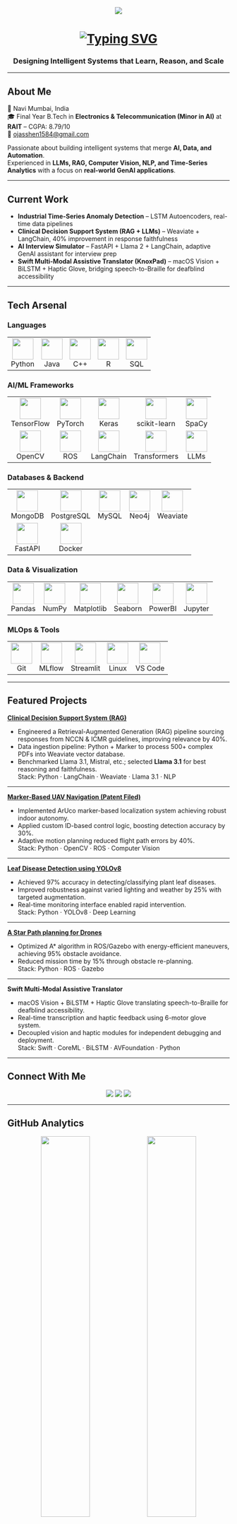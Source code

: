 <!-- ========================================================= -->
<!--         Ojas Vinay Shenwai | AI Engineer Portfolio       -->
<!-- ========================================================= -->

<!-- Header Banner -->
<p align="center">
  <img src="https://capsule-render.vercel.app/api?type=rect&color=0:00C6FF,100:0A0A0A&height=80&text=Ojas%20Vinay%20Shenwai&fontAlign=50&fontAlignY=50&fontSize=30&fontColor=ffffff&animation=fadeIn" />
</p>

<h1 align="center">
  <a href="https://github.com/Ojas1584" target="_blank">
    <img src="https://readme-typing-svg.herokuapp.com?font=Fira+Code&size=28&pause=1000&color=00C6FF&center=true&vCenter=true&width=850&lines=AI+Engineer+|+Data+Scientist+|+GenAI+Practitioner" alt="Typing SVG" />
  </a>
</h1>


<h3 align="center">Designing Intelligent Systems that Learn, Reason, and Scale</h3>

---

## About Me

📍 Navi Mumbai, India  
🎓 Final Year B.Tech in **Electronics & Telecommunication (Minor in AI)** at **RAIT** – CGPA: 8.79/10  
📧 [ojasshen1584@gmail.com](mailto:ojasshen1584@gmail.com)  

Passionate about building intelligent systems that merge **AI, Data, and Automation**.  
Experienced in **LLMs, RAG, Computer Vision, NLP, and Time-Series Analytics** with a focus on **real-world GenAI applications**.

---

## Current Work

- **Industrial Time-Series Anomaly Detection** – LSTM Autoencoders, real-time data pipelines  
- **Clinical Decision Support System (RAG + LLMs)** – Weaviate + LangChain, 40% improvement in response faithfulness  
- **AI Interview Simulator** – FastAPI + Llama 2 + LangChain, adaptive GenAI assistant for interview prep  
- **Swift Multi-Modal Assistive Translator (KnoxPad)** – macOS Vision + BiLSTM + Haptic Glove, bridging speech-to-Braille for deafblind accessibility  

---

## Tech Arsenal

### Languages
<table align="center">
<tr>
<td align="center"><img src="https://skillicons.dev/icons?i=python" width="48"/><br>Python</td>
<td align="center"><img src="https://skillicons.dev/icons?i=java" width="48"/><br>Java</td>
<td align="center"><img src="https://skillicons.dev/icons?i=cpp" width="48"/><br>C++</td>
<td align="center"><img src="https://skillicons.dev/icons?i=r" width="48"/><br>R</td>
<td align="center"><img src="https://skillicons.dev/icons?i=sql" width="48"/><br>SQL</td>
</tr>
</table>

### AI/ML Frameworks
<table align="center">
<tr>
<td align="center"><img src="https://skillicons.dev/icons?i=tensorflow" width="48"/><br>TensorFlow</td>
<td align="center"><img src="https://skillicons.dev/icons?i=pytorch" width="48"/><br>PyTorch</td>
<td align="center"><img src="https://skillicons.dev/icons?i=keras" width="48"/><br>Keras</td>
<td align="center"><img src="https://skillicons.dev/icons?i=scikitlearn" width="48"/><br>scikit-learn</td>
<td align="center"><img src="https://skillicons.dev/icons?i=spacy" width="48"/><br>SpaCy</td>
</tr>
<tr>
<td align="center"><img src="https://skillicons.dev/icons?i=opencv" width="48"/><br>OpenCV</td>
<td align="center"><img src="https://skillicons.dev/icons?i=ros" width="48"/><br>ROS</td>
<td align="center"><img src="https://skillicons.dev/icons?i=langchain" width="48"/><br>LangChain</td>
<td align="center"><img src="https://skillicons.dev/icons?i=transformers" width="48"/><br>Transformers</td>
<td align="center"><img src="https://skillicons.dev/icons?i=llama" width="48"/><br>LLMs</td>
</tr>
</table>

### Databases & Backend
<table align="center">
<tr>
<td align="center"><img src="https://skillicons.dev/icons?i=mongodb" width="48"/><br>MongoDB</td>
<td align="center"><img src="https://skillicons.dev/icons?i=postgres" width="48"/><br>PostgreSQL</td>
<td align="center"><img src="https://skillicons.dev/icons?i=mysql" width="48"/><br>MySQL</td>
<td align="center"><img src="https://skillicons.dev/icons?i=neo4j" width="48"/><br>Neo4j</td>
<td align="center"><img src="https://skillicons.dev/icons?i=weaviate" width="48"/><br>Weaviate</td>
</tr>
<tr>
<td align="center"><img src="https://skillicons.dev/icons?i=fastapi" width="48"/><br>FastAPI</td>
<td align="center"><img src="https://skillicons.dev/icons?i=docker" width="48"/><br>Docker</td>
</tr>
</table>

### Data & Visualization
<table align="center">
<tr>
<td align="center"><img src="https://skillicons.dev/icons?i=pandas" width="48"/><br>Pandas</td>
<td align="center"><img src="https://skillicons.dev/icons?i=numpy" width="48"/><br>NumPy</td>
<td align="center"><img src="https://skillicons.dev/icons?i=matplotlib" width="48"/><br>Matplotlib</td>
<td align="center"><img src="https://skillicons.dev/icons?i=seaborn" width="48"/><br>Seaborn</td>
<td align="center"><img src="https://skillicons.dev/icons?i=powerbi" width="48"/><br>PowerBI</td>
<td align="center"><img src="https://skillicons.dev/icons?i=jupyter" width="48"/><br>Jupyter</td>
</tr>
</table>

### MLOps & Tools
<table align="center">
<tr>
<td align="center"><img src="https://skillicons.dev/icons?i=git" width="48"/><br>Git</td>
<td align="center"><img src="https://skillicons.dev/icons?i=mlflow" width="48"/><br>MLflow</td>
<td align="center"><img src="https://skillicons.dev/icons?i=streamlit" width="48"/><br>Streamlit</td>
<td align="center"><img src="https://skillicons.dev/icons?i=linux" width="48"/><br>Linux</td>
<td align="center"><img src="https://skillicons.dev/icons?i=vscode" width="48"/><br>VS Code</td>
</tr>
</table>

---

## Featured Projects

**<a href="https://github.com/Ojas1584/Clinical_Decision_Support_RAG">Clinical Decision Support System (RAG)</a>**  
- Engineered a Retrieval-Augmented Generation (RAG) pipeline sourcing responses from NCCN & ICMR guidelines, improving relevance by 40%.  
- Data ingestion pipeline: Python + Marker to process 500+ complex PDFs into Weaviate vector database.  
- Benchmarked Llama 3.1, Mistral, etc.; selected **Llama 3.1** for best reasoning and faithfulness.  
Stack: Python · LangChain · Weaviate · Llama 3.1 · NLP

---

**<a href="https://github.com/Ojas1584/ArucoMarkerDetectionDrone">Marker-Based UAV Navigation (Patent Filed)</a>**  
- Implemented ArUco marker-based localization system achieving robust indoor autonomy.  
- Applied custom ID-based control logic, boosting detection accuracy by 30%.  
- Adaptive motion planning reduced flight path errors by 40%.  
Stack: Python · OpenCV · ROS · Computer Vision

---

**<a href="https://github.com/Ojas1584/Leaf-Disease-Detection-YOLOv8-">Leaf Disease Detection using YOLOv8</a>**  
- Achieved 97% accuracy in detecting/classifying plant leaf diseases.  
- Improved robustness against varied lighting and weather by 25% with targeted augmentation.  
- Real-time monitoring interface enabled rapid intervention.  
Stack: Python · YOLOv8 · Deep Learning

---

**<a href="https://github.com/Ojas1584/A_star_PathPlanningAlgorithm_Drone">A Star Path planning for Drones</a>**
- Optimized A* algorithm in ROS/Gazebo with energy-efficient maneuvers, achieving 95% obstacle avoidance.  
- Reduced mission time by 15% through obstacle re-planning.  
Stack: Python · ROS · Gazebo

---

**Swift Multi-Modal Assistive Translator**  
- macOS Vision + BiLSTM + Haptic Glove translating speech-to-Braille for deafblind accessibility.  
- Real-time transcription and haptic feedback using 6-motor glove system.  
- Decoupled vision and haptic modules for independent debugging and deployment.  
Stack: Swift · CoreML · BiLSTM · AVFoundation · Python

---

## Connect With Me

<p align="center">
  <a href="mailto:ojasshen1584@gmail.com"><img src="https://img.shields.io/badge/Gmail-0A0A0A?style=for-the-badge&logo=gmail&logoColor=white"/></a>
  <a href="https://www.linkedin.com/in/ojas-s-5322a1297/"><img src="https://img.shields.io/badge/LinkedIn-0A0A0A?style=for-the-badge&logo=linkedin&logoColor=00C6FF"/></a>
  <a href="https://github.com/Ojas1584"><img src="https://img.shields.io/badge/GitHub-0A0A0A?style=for-the-badge&logo=github&logoColor=white"/></a>
</p>

---

## GitHub Analytics

<p align="center">
  <img src="https://github-readme-stats.vercel.app/api?username=Ojas1584&show_icons=true&theme=radical" width="47%" />
  <img src="https://github-readme-streak-stats.herokuapp.com/?user=Ojas1584&theme=radical" width="47%" />
</p>

---

## Fun Fact

<blockquote align="center">
  <h3>“Turning complex data into meaningful intelligence that powers human-like systems.”</h3>
</blockquote>

---

<p align="center">
  <img src="https://capsule-render.vercel.app/api?type=waving&color=0:00C6FF,100:0A0A0A&height=100&section=footer&reversal=true&animation=twinkling"/>
</p>

<p align="center">
  <img src="https://komarev.com/ghpvc/?username=Ojas1584&label=Profile%20Views&color=00C6FF&style=flat" alt="Profile views" />
  <br>
  <i>Last Updated: October 2025</i>
</p>

